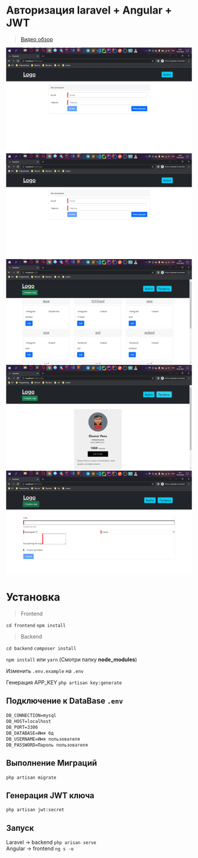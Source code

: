 # Авторизация laravel + Angular + JWT

> <a href="https://youtu.be/TK9dFTmKJRE">Видео обзор</a> <br/>

![img_5.png](info/img_5.png)
![img_1.png](info/img_1.png)
![img_6.png](info/img_6.png)
![img_7.png](info/img_7.png)
![img_8.png](info/img_8.png)

# Установка

> Frontend 

`cd frontend` `npm install`

> Backend

`cd backend` `composer install` 

`npm install` или `yarn` (Смотри папку **node_modules**)

Изменить `.env.example` на `.env`

Генерация APP_KEY
`php artisan key:generate`


## Подключение к DataBase `.env`
```
DB_CONNECTION=mysql
DB_HOST=localhost
DB_PORT=3306
DB_DATABASE=Имя бд
DB_USERNAME=Имя пользователя 
DB_PASSWORD=Пароль пользователя
```

## Выполнение Миграций
```
php artisan migrate
```

## Генерация JWT ключа
```
php artisan jwt:secret
```

## Запуск
Laravel -> backend `php arisan serve` <br>
Angular -> frontend `ng s -o` <br>



